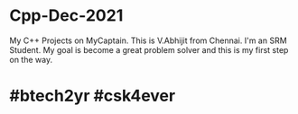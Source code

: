 # Cpp-Dec-2021
My C++ Projects on MyCaptain. This is V.Abhijit from Chennai. I'm an SRM Student. My goal is become a great problem solver and this is my first step on the way.

# #btech2yr #csk4ever
